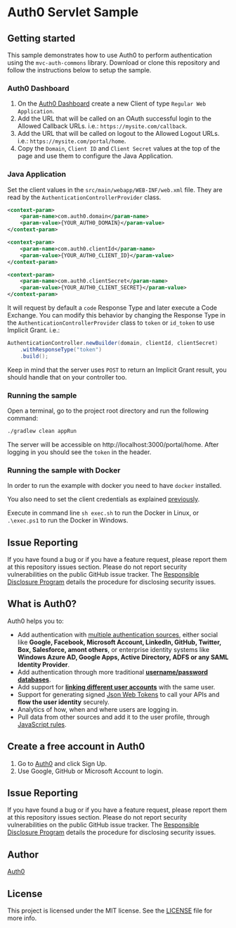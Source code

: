 
# Auth0 Servlet Sample

## Getting started

This sample demonstrates how to use Auth0 to perform authentication using the `mvc-auth-commons` library. Download or clone this repository and follow the instructions below to setup the sample.

### Auth0 Dashboard
1. On the [Auth0 Dashboard](https://manage.auth0.com/#/clients) create a new Client of type `Regular Web Application`. 
1. Add the URL that will be called on an OAuth successful login to the Allowed Callback URLs. i.e.: `https://mysite.com/callback`.
1. Add the URL that will be called on logout to the Allowed Logout URLs. i.e.: `https://mysite.com/portal/home`.
1. Copy the `Domain`, `Client ID` and `Client Secret` values at the top of the page and use them to configure the Java Application.


### Java Application
Set the client values in the `src/main/webapp/WEB-INF/web.xml` file. They are read by the `AuthenticationControllerProvider` class.

```xml
<context-param>
    <param-name>com.auth0.domain</param-name>
    <param-value>{YOUR_AUTH0_DOMAIN}</param-value>
</context-param>

<context-param>
    <param-name>com.auth0.clientId</param-name>
    <param-value>{YOUR_AUTH0_CLIENT_ID}</param-value>
</context-param>

<context-param>
    <param-name>com.auth0.clientSecret</param-name>
    <param-value>{YOUR_AUTH0_CLIENT_SECRET}</param-value>
</context-param>
```

It will request by default a `code` Response Type and later execute a Code Exchange. You can modify this behavior by changing the Response Type in the `AuthenticationControllerProvider` class to `token` or `id_token` to use Implicit Grant. i.e.:

```java
AuthenticationController.newBuilder(domain, clientId, clientSecret)
    .withResponseType("token")
    .build();
```

Keep in mind that the server uses `POST` to return an Implicit Grant result, you should handle that on your controller too.

### Running the sample

Open a terminal, go to the project root directory and run the following command:

```bash
./gradlew clean appRun
```

The server will be accessible on http://localhost:3000/portal/home. After logging in you should see the `token` in the header.

### Running the sample with Docker

In order to run the example with docker you need to have `docker` installed.

You also need to set the client credentials as explained [previously](#java-application).

Execute in command line `sh exec.sh` to run the Docker in Linux, or `.\exec.ps1` to run the Docker in Windows.

## Issue Reporting

If you have found a bug or if you have a feature request, please report them at this repository issues section. Please do not report security vulnerabilities on the public GitHub issue tracker. The [Responsible Disclosure Program](https://auth0.com/whitehat) details the procedure for disclosing security issues.

## What is Auth0?

Auth0 helps you to:

* Add authentication with [multiple authentication sources](https://docs.auth0.com/identityproviders), either social like **Google, Facebook, Microsoft Account, LinkedIn, GitHub, Twitter, Box, Salesforce, amont others**, or enterprise identity systems like **Windows Azure AD, Google Apps, Active Directory, ADFS or any SAML Identity Provider**.
* Add authentication through more traditional **[username/password databases](https://docs.auth0.com/mysql-connection-tutorial)**.
* Add support for **[linking different user accounts](https://docs.auth0.com/link-accounts)** with the same user.
* Support for generating signed [Json Web Tokens](https://docs.auth0.com/jwt) to call your APIs and **flow the user identity** securely.
* Analytics of how, when and where users are logging in.
* Pull data from other sources and add it to the user profile, through [JavaScript rules](https://docs.auth0.com/rules).

## Create a free account in Auth0

1. Go to [Auth0](https://auth0.com) and click Sign Up.
2. Use Google, GitHub or Microsoft Account to login.

## Issue Reporting

If you have found a bug or if you have a feature request, please report them at this repository issues section. Please do not report security vulnerabilities on the public GitHub issue tracker. The [Responsible Disclosure Program](https://auth0.com/whitehat) details the procedure for disclosing security issues.

## Author

[Auth0](https://auth0.com)

## License

This project is licensed under the MIT license. See the [LICENSE](LICENSE.txt) file for more info.

